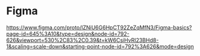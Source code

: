 # Figma


https://www.figma.com/proto/lZNiU6G6HpCT92ZeZqMfN3/Figma-basics?page-id=645%3A10&type=design&node-id=792-626&viewport=530%2C83%2C0.39&t=kW6CsiHvRI23BHd8-1&scaling=scale-down&starting-point-node-id=792%3A626&mode=design
